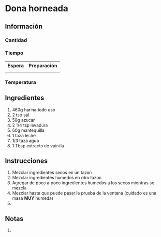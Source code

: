# Dona horneada

## Información

### Cantidad

### Tiempo

| Espera | Preparación |
| :--- | :--- |
|  |  |

### Temperatura

## Ingredientes

1. 460g harina todo uso
2. 2 tsp sal
3. 50g azucar
4. 2 1/4 tsp levadura
5. 60g mantequilla
6. 1 taza leche
7. 1/3 taza agua
8. 1 Tbsp extracto de vainilla

## Instrucciones

1. Mezclar ingredientes secos en un tazon
2. Mezclar ingredientes humedos en otro tazon
3. Agregar de poco a poco ingredientes humedos a los secos mientras se mezcla
4. Mezclar hasta que puede pasar la prueba de la ventana \(cuidado es una masa **MUY** humeda\)
5. 
## Notas

1.

